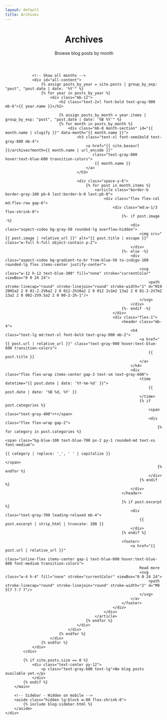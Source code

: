 ```yaml
---
layout: default
title: Archives
---
```


<div class="max-w-6xl mx-auto px-4 sm:px-6 md:px-8 py-4 md:py-12">
    <div class="flex flex-col lg:flex-row gap-8 lg:items-start">
        <!-- Main Content -->
        <main class="lg:w-0 lg:flex-1">
            <!-- Header -->
            <header class="mb-12 pb-8 border-b border-gray-200">
                <h1 class="text-3xl md:text-4xl font-bold text-gray-900 mb-4">Archives</h1>
                <p class="text-gray-600 text-xl leading-relaxed">
                    Browse blog posts by month
                </p>
            </header>
            <div data-pagination="archives">
                <!-- Filtered content will be shown/hidden by JavaScript -->
                <div id="filtered-view" style="display: none;">
                    <div class="mb-6">
                        <h2 id="filtered-title" class="text-2xl font-bold text-gray-900"></h2>
                        <p class="text-gray-600 mt-2">
                            <a href="{{ site.baseurl }}/archives" class="text-blue-600 hover:text-blue-800">← Back to all archives</a>
                        </p>
                    </div>
                    <div id="filtered-posts" class="space-y-6"></div>
                </div>
                
                <!-- Show all months -->
                <div id="all-content">
                    {% assign posts_by_year = site.posts | group_by_exp: "post", "post.date | date: '%Y'" %}
                    {% for year in posts_by_year %}
                        <div class="mb-12">
                            <h2 class="text-2xl font-bold text-gray-900 mb-6">{{ year.name }}</h2>
                            
                            {% assign posts_by_month = year.items | group_by_exp: "post", "post.date | date: '%B %Y'" %}
                            {% for month in posts_by_month %}
                                <div class="mb-8 month-section" id="{{ month.name | slugify }}" data-month="{{ month.name }}">
                                    <h3 class="text-xl font-semibold text-gray-800 mb-4">
                                        <a href="{{ site.baseurl }}/archives?month={{ month.name | url_encode }}" 
                                           class="text-gray-800 hover:text-blue-600 transition-colors">
                                            {{ month.name }}
                                        </a>
                                    </h3>
                                    
                                    <div class="space-y-6">
                                        {% for post in month.items %}
                                            <article class="border-b border-gray-100 pb-6 last:border-b-0 last:pb-0">
                                                <div class="flex flex-col md:flex-row gap-6">
                                                    <div class="md:w-1/3 flex-shrink-0">
                                                        {%- if post.image -%}
                                                            <div class="aspect-video bg-gray-50 rounded-lg overflow-hidden">
                                                                <img src="{{ post.image | relative_url }}" alt="{{ post.title | escape }}" class="w-full h-full object-contain p-2">
                                                            </div>
                                                        {%- else -%}
                                                            <div class="aspect-video bg-gradient-to-br from-blue-50 to-indigo-100 rounded-lg flex items-center justify-center">
                                                                <svg class="w-12 h-12 text-blue-300" fill="none" stroke="currentColor" viewBox="0 0 24 24">
                                                                    <path stroke-linecap="round" stroke-linejoin="round" stroke-width="1" d="M19 20H5a2 2 0 01-2-2V6a2 2 0 012-2h10a2 2 0 012 2v1m2 13a2 2 0 01-2-2V7m2 13a2 2 0 002-2V9.5a2 2 0 00-2-2h-1"/>
                                                                </svg>
                                                            </div>
                                                        {%- endif -%}
                                                    </div>
                                                    <div class="flex-1">
                                                        <header class="mb-4">
                                                            <h4 class="text-lg md:text-xl font-bold text-gray-900 mb-2">
                                                                <a href="{{ post.url | relative_url }}" class="text-gray-900 hover:text-blue-600 transition-colors">
                                                                    {{ post.title }}
                                                                </a>
                                                            </h4>
                                                            <div class="flex flex-wrap items-center gap-3 text-sm text-gray-600">
                                                                <time datetime="{{ post.date | date: '%Y-%m-%d' }}">
                                                                    {{ post.date | date: '%B %d, %Y' }}
                                                                </time>
                                                                {% if post.categories %}
                                                                    <span class="text-gray-400">•</span>
                                                                    <div class="flex flex-wrap gap-2">
                                                                        {% for category in post.categories %}
                                                                            <span class="bg-blue-100 text-blue-700 px-2 py-1 rounded-md text-xs font-medium">
                                                                                {{ category | replace: '_', ' ' | capitalize }}
                                                                            </span>
                                                                        {% endfor %}
                                                                    </div>
                                                                {% endif %}
                                                            </div>
                                                        </header>
                                                        
                                                        {% if post.excerpt %}
                                                            <div class="text-gray-700 leading-relaxed mb-4">
                                                                {{ post.excerpt | strip_html | truncate: 200 }}
                                                            </div>
                                                        {% endif %}
                                                        
                                                        <footer>
                                                            <a href="{{ post.url | relative_url }}" 
                                                               class="inline-flex items-center gap-1 text-blue-600 hover:text-blue-800 font-medium transition-colors">
                                                                Read more
                                                                <svg class="w-4 h-4" fill="none" stroke="currentColor" viewBox="0 0 24 24">
                                                                    <path stroke-linecap="round" stroke-linejoin="round" stroke-width="2" d="M9 5l7 7-7 7"/>
                                                                </svg>
                                                            </a>
                                                        </footer>
                                                    </div>
                                                </div>
                                            </article>
                                        {% endfor %}
                                    </div>
                                </div>
                            {% endfor %}
                        </div>
                    {% endfor %}
                </div>
            </div>
            
            {% if site.posts.size == 0 %}
                <div class="text-center py-12">
                    <p class="text-gray-600 text-lg">No blog posts available yet.</p>
                </div>
            {% endif %}
        </main>

        <!-- Sidebar - Hidden on mobile -->
        <aside class="hidden lg:block w-80 flex-shrink-0">
            {% include blog-sidebar.html %}
        </aside>
    </div>
</div>

<script>
// Handle URL parameters for filtering and deep linking to specific months
document.addEventListener('DOMContentLoaded', function() {
    const urlParams = new URLSearchParams(window.location.search);
    const month = urlParams.get('month');
    
    if (month) {
        // Find the month section
        const monthSections = document.querySelectorAll('.month-section');
        let targetSection = null;
        
        for (const section of monthSections) {
            if (section.dataset.month === month) {
                targetSection = section;
                break;
            }
        }
        
        if (targetSection) {
            // Show filtered view
            const filteredView = document.getElementById('filtered-view');
            const allContent = document.getElementById('all-content');
            const filteredTitle = document.getElementById('filtered-title');
            const filteredPosts = document.getElementById('filtered-posts');
            
            // Hide all content and show filtered view
            allContent.style.display = 'none';
            filteredView.style.display = 'block';
            
            // Set the title
            filteredTitle.textContent = month;
            
            // Copy the posts from the target section
            const postsContainer = targetSection.querySelector('.space-y-6');
            if (postsContainer) {
                filteredPosts.innerHTML = postsContainer.innerHTML;
            }
        } else {
            // Month not found, show all content (fallback)
            console.warn('Month not found:', month);
        }
    }
});
</script>